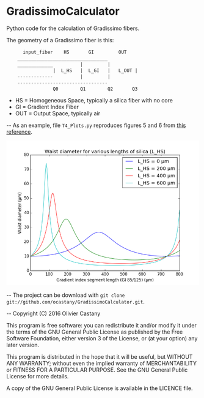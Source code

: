 GradissimoCalculator
====================

Python code for the calculation of Gradissimo fibers.

The geometry of a Gradissimo fiber is this:

          input_fiber    HS       GI         OUT
        _________________________________
        _____________          |         |         
                     |  L_HS   |  L_GI   |   L_OUT |   
        -------------          |         |       
        ---------------------------------
                     Q0        Q1        Q2       Q3

* HS = Homogeneous Space, typically a silica fiber with no core
* GI = Gradient Index Fiber
* OUT = Output Space, typically air

--
As an example, file `T4_Plots.py` reproduces figures 5 and 6 from [this reference][1].

![Reproduction of figure 5 from reference 1](examples/figure/ref_1_figure_5.png)

[1]: https://www.osapublishing.org/jlt/abstract.cfm?uri=jlt-17-5-924

-- 
The project can be download with `git clone git://github.com/ocastany/GradissimoCalculator.git`.

--
Copyright (C) 2016 Olivier Castany

This program is free software: you can redistribute it and/or modify
it under the terms of the GNU General Public License as published by
the Free Software Foundation, either version 3 of the License, or
(at your option) any later version.

This program is distributed in the hope that it will be useful,
but WITHOUT ANY WARRANTY; without even the implied warranty of
MERCHANTABILITY or FITNESS FOR A PARTICULAR PURPOSE.  See the
GNU General Public License for more details.

A copy of the GNU General Public License is available in the LICENCE file.

